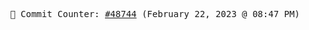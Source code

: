 <p align="center">
    <samp>
        📮 Commit Counter: <a href="https://github.com/Javascript-void0/Javascript-void0/commits/main">#48744</a> (February 22, 2023 @ 08:47 PM)
    </samp>
</p>